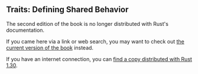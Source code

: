 ## Traits: Defining Shared Behavior

The second edition of the book is no longer distributed with Rust's documentation.

If you came here via a link or web search, you may want to check out [the current
version of the book](../ch10-02-traits.md) instead.

If you have an internet connection, you can [find a copy distributed with
Rust
1.30](https://doc.rust-lang.org/1.30.0/book/second-edition/ch10-02-traits.html).